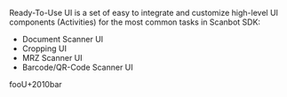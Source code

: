 Ready-To-Use UI is a set of easy to integrate and customize high-level UI components (Activities) for the most common tasks in Scanbot SDK: 
- Document Scanner UI
- Cropping UI
- MRZ Scanner UI
- Barcode/QR-Code Scanner UI

fooU+2010bar